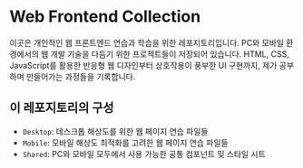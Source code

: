 # Web Frontend Collection

이곳은 개인적인 웹 프론트엔드 연습과 학습을 위한 레포지토리입니다.
PC와 모바일 환경에서의 웹 개발 기술을 다듬기 위한 프로젝트들이 저장되어 있습니다.
HTML, CSS, JavaScript를 활용한 반응형 웹 디자인부터 상호작용이 풍부한 UI 구현까지, 제가 공부하며 만들어가는 과정들을 기록합니다.

## 이 레포지토리의 구성

- `Desktop`: 데스크톱 해상도를 위한 웹 페이지 연습 파일들
- `Mobile`: 모바일 해상도 최적화를 고려한 웹 페이지 연습 파일들
- `Shared`: PC와 모바일 모두에서 사용 가능한 공통 컴포넌트 및 스타일 시트
